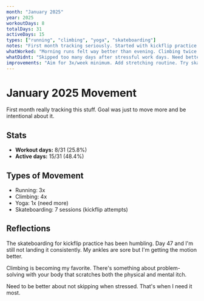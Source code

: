 ```yaml
---
month: "January 2025"
year: 2025
workoutDays: 8
totalDays: 31
activeDays: 15
types: ["running", "climbing", "yoga", "skateboarding"]
notes: "First month tracking seriously. Started with kickflip practice."
whatWorked: "Morning runs felt way better than evening. Climbing twice a week was sustainable and fun."
whatDidnt: "Skipped too many days after stressful work days. Need better stress management."
improvements: "Aim for 3x/week minimum. Add stretching routine. Try skateboarding more consistently for kickflip goal."
---
```


# January 2025 Movement

First month really tracking this stuff. Goal was just to move more and be intentional about it.

## Stats
- **Workout days:** 8/31 (25.8%)
- **Active days:** 15/31 (48.4%)

## Types of Movement
- Running: 3x
- Climbing: 4x
- Yoga: 1x (need more)
- Skateboarding: 7 sessions (kickflip attempts)

## Reflections

The skateboarding for kickflip practice has been humbling. Day 47 and I'm still not landing it consistently. My ankles are sore but I'm getting the motion better.

Climbing is becoming my favorite. There's something about problem-solving with your body that scratches both the physical and mental itch.

Need to be better about not skipping when stressed. That's when I need it most.
